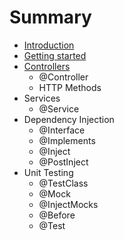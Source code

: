 # Summary

* [Introduction](README.md)
* [Getting started](getting_started.md)
* [Controllers](controllers.md)
  * @Controller
  * HTTP Methods
* Services
  * @Service
* Dependency Injection
  * @Interface
  * @Implements
  * @Inject
  * @PostInject
* Unit Testing
  * @TestClass
  * @Mock
  * @InjectMocks
  * @Before
  * @Test

